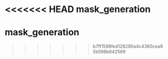 <<<<<<< HEAD
mask_generation
=======
# mask_generation
>>>>>>> b7ff1598fed128290a4c4360cea95b598b642569
